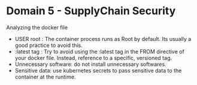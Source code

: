 # Domain 5 - SupplyChain Security

Analyzing the docker file
-  USER root : The container process runs as Root by default. Its usually a good practice to avoid this.
- :latest tag : Try to avoid using the :latest tag in the FROM directive of your docker file. Instead, reference to a specific, versioned tag.
- Unnecessary software: do not install unnecessary softwares.
- Sensitive data: use kubernetes secrets to pass sensitive data to the container at the runtime.
